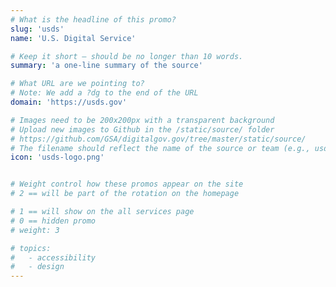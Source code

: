 ```yaml
---
# What is the headline of this promo?
slug: 'usds'
name: 'U.S. Digital Service'

# Keep it short — should be no longer than 10 words.
summary: 'a one-line summary of the source'

# What URL are we pointing to?
# Note: We add a ?dg to the end of the URL
domain: 'https://usds.gov'

# Images need to be 200x200px with a transparent background
# Upload new images to Github in the /static/source/ folder
# https://github.com/GSA/digitalgov.gov/tree/master/static/source/
# The filename should reflect the name of the source or team (e.g., usds-logo.png)
icon: 'usds-logo.png'


# Weight control how these promos appear on the site
# 2 == will be part of the rotation on the homepage

# 1 == will show on the all services page
# 0 == hidden promo
# weight: 3

# topics:
#   - accessibility
#   - design
---
```

